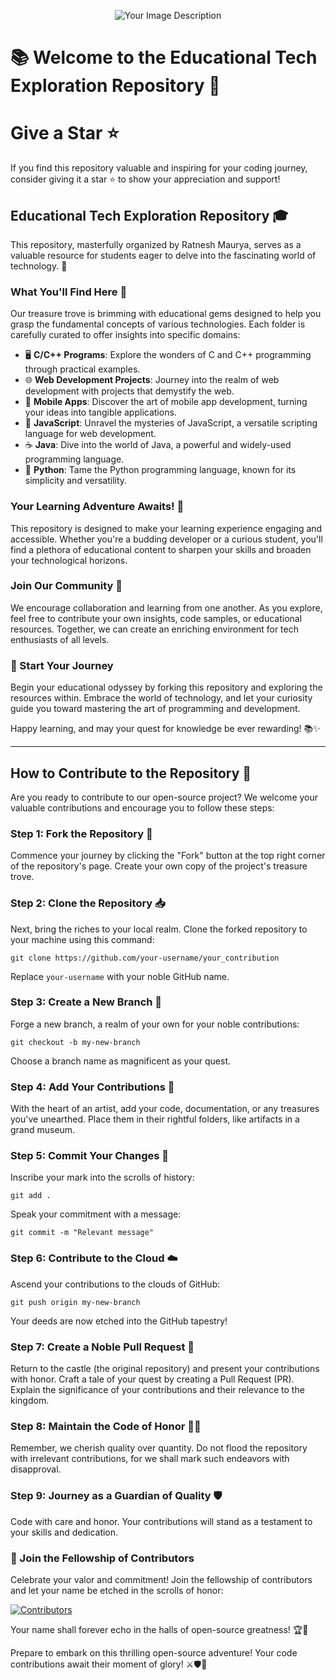 
<p align="center">
  <img src="https://github.com/ratnesh-maurya/your_contribution/assets/85143283/84964e0c-6489-44e0-b535-858eec47affb" alt="Your Image Description">
</p>

# 📚 Welcome to the Educational Tech Exploration Repository  🚀
# Give a Star ⭐

If you find this repository valuable and inspiring for your coding journey, consider giving it a star ⭐ to show your appreciation and support!



## Educational Tech Exploration Repository 🎓

This repository, masterfully organized by Ratnesh Maurya, serves as a valuable resource for students eager to delve into the fascinating world of technology. 🌟

### What You'll Find Here 📂

Our treasure trove is brimming with educational gems designed to help you grasp the fundamental concepts of various technologies. Each folder is carefully curated to offer insights into specific domains:

- 🖥️ **C/C++ Programs**: Explore the wonders of C and C++ programming through practical examples.
- 🌐 **Web Development Projects**: Journey into the realm of web development with projects that demystify the web.
- 📱 **Mobile Apps**: Discover the art of mobile app development, turning your ideas into tangible applications.
- 📝 **JavaScript**: Unravel the mysteries of JavaScript, a versatile scripting language for web development.
- ☕ **Java**: Dive into the world of Java, a powerful and widely-used programming language.
- 🐍 **Python**: Tame the Python programming language, known for its simplicity and versatility.

### Your Learning Adventure Awaits! 🌟

This repository is designed to make your learning experience engaging and accessible. Whether you're a budding developer or a curious student, you'll find a plethora of educational content to sharpen your skills and broaden your technological horizons.

### Join Our Community 🤝

We encourage collaboration and learning from one another. As you explore, feel free to contribute your own insights, code samples, or educational resources. Together, we can create an enriching environment for tech enthusiasts of all levels.

### 🚀 Start Your Journey

Begin your educational odyssey by forking this repository and exploring the resources within. Embrace the world of technology, and let your curiosity guide you toward mastering the art of programming and development.

Happy learning, and may your quest for knowledge be ever rewarding! 📚✨

---

## How to Contribute to the Repository 🤝

Are you ready to contribute to our open-source project? We welcome your valuable contributions and encourage you to follow these steps:

### Step 1: Fork the Repository 🍴

Commence your journey by clicking the "Fork" button at the top right corner of the repository's page. Create your own copy of the project's treasure trove.

### Step 2: Clone the Repository 📥

Next, bring the riches to your local realm. Clone the forked repository to your machine using this command:

```shell
git clone https://github.com/your-username/your_contribution
```

Replace `your-username` with your noble GitHub name.

### Step 3: Create a New Branch 🌿

Forge a new branch, a realm of your own for your noble contributions:

```shell
git checkout -b my-new-branch
```

Choose a branch name as magnificent as your quest.

### Step 4: Add Your Contributions 🎨

With the heart of an artist, add your code, documentation, or any treasures you've unearthed. Place them in their rightful folders, like artifacts in a grand museum.

### Step 5: Commit Your Changes 📜

Inscribe your mark into the scrolls of history:

```shell
git add .
```

Speak your commitment with a message:

```shell
git commit -m "Relevant message"
```

### Step 6: Contribute to the Cloud ☁️

Ascend your contributions to the clouds of GitHub:

```shell
git push origin my-new-branch
```

Your deeds are now etched into the GitHub tapestry!

### Step 7: Create a Noble Pull Request 🎁

Return to the castle (the original repository) and present your contributions with honor. Craft a tale of your quest by creating a Pull Request (PR). Explain the significance of your contributions and their relevance to the kingdom.

### Step 8: Maintain the Code of Honor 🙅‍♂️

Remember, we cherish quality over quantity. Do not flood the repository with irrelevant contributions, for we shall mark such endeavors with disapproval.

### Step 9: Journey as a Guardian of Quality 🛡️

Code with care and honor. Your contributions will stand as a testament to your skills and dedication.

### 🤝 Join the Fellowship of Contributors

Celebrate your valor and commitment! Join the fellowship of contributors and let your name be etched in the scrolls of honor:

[![Contributors](https://contrib.rocks/image?repo=ratnesh-maurya/your_contribution)](https://github.com/ratnesh-maurya/your_contribution/graphs/contributors)

Your name shall forever echo in the halls of open-source greatness! 🏆👑

Prepare to embark on this thrilling open-source adventure! Your code contributions await their moment of glory! ⚔️🛡️🌟
